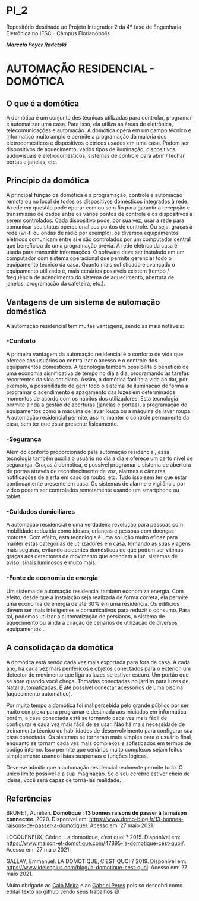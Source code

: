 # PI_2

Repositório destinado ao Projeto Integrador 2 da 4º fase de Engenharia Eletrônica no IFSC - Câmpus Florianópolis

***Marcelo Poyer Radetski***

# **AUTOMAÇÃO RESIDENCIAL - DOMÓTICA**


## **O que é a domótica**

A domótica é um conjunto des técnicas utilizadas para controlar, programar e automatizar uma casa. Para isso, ela utiliza as áreas de eletrônica, telecomunicações e automação.
A domótica opera em um campo técnico e informatico muito amplo e permite a programação da maioria dos eletrodomésticos e dispositivos elétricos usados em uma casa. Podem ser dispositivos de aquecimento, vários tipos de iluminação, dispositivos audiovisuais e eletrodomésticos, sistemas de controle para abrir / fechar portas e janelas, etc.


## **Princípio da domótica**

A principal função da domótica é a programação, controle e automação remota ou no local de todos os dispositivos domésticos integrados à rede.
A rede em questão pode operar com ou sem fio para garantir a recepção e transmissão de dados entre os vários pontos de controle e os dispositivos a serem controlados. Cada dispositivo pode, por sua vez, usar a rede para comunicar seu status operacional aos pontos de controle. Ou seja, graças à rede (wi-fi ou ondas de rádio por exemplo), os diversos equipamentos elétricos comunicam entre si e são controlados por um computador central que beneficiou de uma programação prévia. A rede elétrica da casa é usada para transmitir informações. O software deve ser instalado em um computador com sistema operacional que permite gerenciar todo o equipamento técnico da casa.
Quanto mais sofisticado e avançado o equipamento utilizado é, mais cenários possíveis existem (tempo / frequência de acendimento do sistema de aquecimento, abertura de janelas, programação da cafeteira, etc.).


## **Vantagens de um sistema de automação doméstica**

A automação residencial tem muitas vantagens, sendo as mais notáveis:

### **-Conforto**
A primeira vantagem da automação residencial é o conforto de vida que oferece aos usuários ao centralizar o acesso e o controle dos equipamentos domésticos. A tecnologia também possibilita o benefício de uma economia significativa de tempo no dia a dia, programando as tarefas recorrentes da vida cotidiana.
Assim, a domótica facilita a vida ao dar, por exemplo, a possibilidade de gerir todo o sistema de iluminação de forma a programar o acendimento e apagamento das luzes em determinados momentos de acordo com os hábitos dos utilizadores.
Esta tecnologia permite ainda a gestão de aberturas (janelas e portas), a programação de equipamentos como a máquina de lavar louça ou a máquina de lavar roupa. A automação residencial permite, assim, manter o controle permanente da casa, sem ter que estar presente fisicamente.

### **-Segurança**
Além do conforto proporcionado pela automação residencial, essa tecnologia também auxilia o usuário no dia a dia e oferece um certo nível de segurança.
Graças à domótica, é possível programar o sistema de abertura de portas através de reconhecimento de voz, alarmes e câmaras, notificações de alerta em caso de roubo, etc. Tudo isso sem ter que estar continuamente presente em casa. Os sistemas de alarme e vigilância por vídeo podem ser controlados remotamente usando um smartphone ou tablet.

### **-Cuidados domiciliares**
A automação residencial é uma verdadeira revolução para pessoas com mobilidade reduzida como idosos, crianças e pessoas com doenças motoras. Com efeito, esta tecnologia é uma solução muito eficaz para manter estas categorias de utilizadores em casa, tornando as suas viagens mais seguras, evitando acidentes domésticos de que podem ser vítimas graças aos detectores de movimento que acendem a luz, sistemas de aviso, sinais luminosos e muito mais.

### **-Fonte de economia de energia**
Um sistema de automação residencial também economiza energia. Com efeito, desde que a instalação seja realizada de forma correta, ela permite uma economia de energia de até 30% em uma residência.
Os edifícios devem ser mais inteligentes e comunicativos para reduzir o consumo. Para tal, podemos utilizar a automatização de persianas, o sistema de aquecimento ou ainda a criação de cenários de utilização de diversos equipamentos...

## **A consolidação da domótica**

A domótica está sendo cada vez mais exportada para fora de casa. A cada ano, há cada vez mais periféricos e objetos conectados para o exterior. um detector de movimento que liga as luzes se estiver escuro. Um portão que se abre quando você chega. Tomadas conectadas no jardim para luzes de Natal automatizadas. É até possível conectar acessórios de uma piscina (aquecimento automático).

Por muito tempo a domótica foi mal percebida pelo grande público por ser muito complexa para programar e destinada aos iniciados em informática, porém, a casa conectada está se tornando cada vez mais fácil de configurar e cada vez mais fácil de se usar. Não há mais necessidade de treinamento técnico ou habilidades de desenvolvimento para configurar sua casa conectada. Os sistemas se tornaram mais simples para o usuário final, enquanto se tornam cada vez mais complexos e sofisticados em termos de código interno. Isso permite que cenários muito complexos sejam feitos simplesmente usando listas suspensas e funções lógicas.

Deve-se admitir que a automação residencial realmente permite tudo. O único limite possível é a sua imaginação. Se o seu cérebro estiver cheio de ideias, você será capaz de torná-las realidade.

## **Referências**

BRUNET, Aurélien. **Domotique : 13 bonnes raisons de passer à la maison connectée**. 2020. Disponível em: https://www.domo-blog.fr/13-bonnes-raisons-de-passer-a-domotique/. Acesso em: 27 maio 2021.

LOCQUENEUX, Cédric. La domotique, c’est quoi ? 2015. Disponível em: https://www.maison-et-domotique.com/47895-la-domotique-cest-quoi/. Acesso em: 27 maio 2021.

GALLAY, Emmanuel. LA DOMOTIQUE, C’EST QUOI ? 2019. Disponível em: https://www.idelecplus.com/blog/la-domotique-cest-quoi. Acesso em: 27 maio 2021.

Muito obrigado ao [Caio Meira](https://github.com/CaioMeira) e ao [Gabriel Peres](https://github.com/imperes) pois só descobri como editar texto no github vendo seus trabalhos :sweat_smile:

